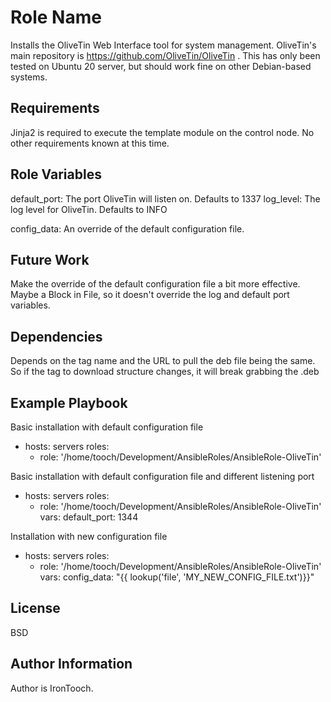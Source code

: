 Role Name
=========

Installs the OliveTin Web Interface tool for system management. OliveTin's main repository is https://github.com/OliveTin/OliveTin  . This has only been tested on Ubuntu 20 server, but should work fine on other Debian-based systems.

Requirements
------------

Jinja2 is required to execute the template module on the control node. No other requirements known at this time. 

Role Variables
--------------

default_port: The port OliveTin will listen on. Defaults to 1337
log_level: The log level for OliveTin. Defaults to INFO

config_data: An override of the default configuration file. 


Future Work
-----------
Make the override of the default configuration file a bit more effective. Maybe a Block in File, so it doesn't override the log and default port variables. 

Dependencies
------------

Depends on the tag name and the URL to pull the deb file being the same. So if the tag to download structure changes, it will break grabbing the .deb

Example Playbook
----------------

Basic installation with default configuration file

  - hosts: servers
    roles:
      - role: '/home/tooch/Development/AnsibleRoles/AnsibleRole-OliveTin'


Basic installation with default configuration file and different listening port
  - hosts: servers
    roles:
      - role: '/home/tooch/Development/AnsibleRoles/AnsibleRole-OliveTin'
        vars:
          default_port: 1344

Installation with new configuration file
  - hosts: servers
    roles:
      - role: '/home/tooch/Development/AnsibleRoles/AnsibleRole-OliveTin'
        vars:
          config_data: "{{ lookup('file', 'MY_NEW_CONFIG_FILE.txt')}}"

License
-------

BSD

Author Information
------------------

Author is IronTooch. 
